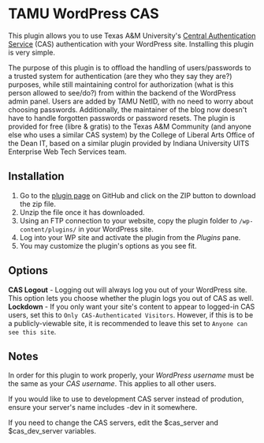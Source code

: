 # TAMU WordPress CAS

This plugin allows you to use Texas A&M University's [Central Authentication Service][cas] (CAS) authentication with your WordPress site. Installing this plugin is very simple.

The purpose of this plugin is to offload the handling of users/passwords to a trusted system for authentication (are they who they say they are?) purposes, while still maintaining control for authorization (what is this person allowed to see/do?) from within the backend of the WordPress admin panel. Users are added by TAMU NetID, with no need to worry about choosing passwords. Additionally, the maintainer of the blog now doesn't have to handle forgotten passwords or password resets. The plugin is provided for free (libre & gratis) to the Texas A&M Community (and anyone else who uses a similar CAS system) by the College of Liberal Arts Office of the Dean IT, based on a similar plugin provided by Indiana University UITS Enterprise Web Tech Services team.

## Installation
1. Go to the [plugin page][plugin] on GitHub and click on the ZIP button to download the zip file.
2. Unzip the file once it has downloaded.
3. Using an FTP connection to your website, copy the plugin folder to `/wp-content/plugins/` in your WordPress site.
4. Log into your WP site and activate the plugin from the *Plugins* pane.
5. You may customize the plugin's options as you see fit.

## Options

**CAS Logout** - Logging out will always log you out of your WordPress site. This option lets you choose whether the plugin logs you out of CAS as well.   
**Lockdown** - If you only want your site's content to appear to logged-in CAS users, set this to `Only CAS-Authenticated Visitors`. However, if this is to be a publicly-viewable site, it is recommended to leave this set to `Anyone can see this site`.

## Notes

In order for this plugin to work properly, your *WordPress username* must be the same as your *CAS username*. This applies to all other users.

If you would like to use to development CAS server instead of prodution, ensure your server's name includes -dev in it somewhere.

If you need to change the CAS servers, edit the $cas_server and $cas_dev_server variables.

[cas]: http://infrastructure.tamu.edu/auth/CAS/cas.html#tab_tab1 "Texas A&M Central Authentication Service"
[ewts]: http://uits.iu.edu/page/awty "Information about Enterprise Web Technical Services"
[plugin]: https://github.com/joraff/tamuwpcas "TAMU WP CAS plugin on GitHub"
